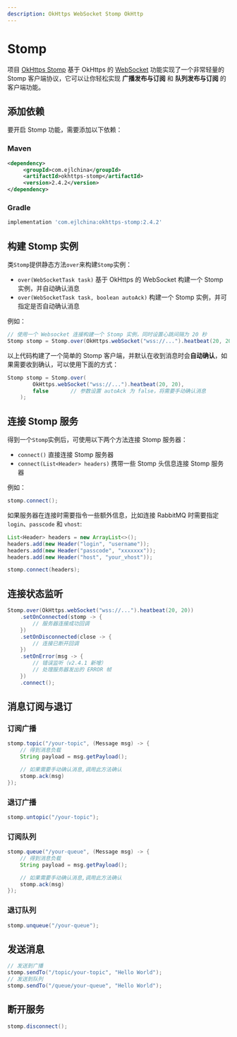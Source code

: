 ```yaml
---
description: OkHttps WebSocket Stomp OkHttp
---
```


# Stomp

项目 [OkHttps Stomp](https://gitee.com/ejlchina-zhxu/okhttps-stomp) 基于 OkHttps 的 [WebSocket](/v2/websocket.html) 功能实现了一个非常轻量的 Stomp 客户端协议，它可以让你轻松实现 **广播发布与订阅** 和 **队列发布与订阅** 的客户端功能。

## 添加依赖

要开启 Stomp 功能，需要添加以下依赖：

### Maven

```xml
<dependency>
     <groupId>com.ejlchina</groupId>
     <artifactId>okhttps-stomp</artifactId>
     <version>2.4.2</version>
</dependency>
```

### Gradle

```groovy
implementation 'com.ejlchina:okhttps-stomp:2.4.2'
```

## 构建 Stomp 实例

类`Stomp`提供静态方法`over`来构建`Stomp`实例：

* `over(WebSocketTask task)` 基于 OkHttps 的 WebSocket 构建一个 Stomp 实例，并自动确认消息
* `over(WebSocketTask task, boolean autoAck)` 构建一个 Stomp 实例，并可指定是否自动确认消息

例如：

```java
// 使用一个 Websocket 连接构建一个 Stomp 实例，同时设置心跳间隔为 20 秒
Stomp stomp = Stomp.over(OkHttps.webSocket("wss://...").heatbeat(20, 20));
```

以上代码构建了一个简单的 Stomp 客户端，并默认在收到消息时会**自动确认**，如果需要收到确认，可以使用下面的方式：

```java
Stomp stomp = Stomp.over(
        OkHttps.webSocket("wss://...").heatbeat(20, 20),
        false       // 参数设置 autoAck 为 false，将需要手动确认消息
    );
```

## 连接 Stomp 服务

得到一个`Stomp`实例后，可使用以下两个方法连接 Stomp 服务器：

* `connect()` 直接连接 Stomp 服务器
* `connect(List<Header> headers)` 携带一些 Stomp 头信息连接 Stomp 服务器

例如：

```java
stomp.connect();
```

如果服务器在连接时需要指令一些额外信息，比如连接 RabbitMQ 时需要指定`login`、`passcode` 和 `vhost`: 

```java
List<Header> headers = new ArrayList<>();
headers.add(new Header("login", "username"));
headers.add(new Header("passcode", "xxxxxxx"));
headers.add(new Header("host", "your_vhost"));

stomp.connect(headers);
```

## 连接状态监听

```java
Stomp.over(OkHttps.webSocket("wss://...").heatbeat(20, 20))
    .setOnConnected(stomp -> {
        // 服务器连接成功回调
    })
    .setOnDisconnected(close -> {
        // 连接已断开回调
    })
    .setOnError(msg -> {
        // 错误监听（v2.4.1 新增）
        // 处理服务器发出的 ERROR 帧
    })
    .connect();
```

## 消息订阅与退订

### 订阅广播

```java
stomp.topic("/your-topic", (Message msg) -> {
    // 得到消息负载
    String payload = msg.getPayload();

    // 如果需要手动确认消息,调用此方法确认
    stomp.ack(msg)
});
```

### 退订广播

```java
stomp.untopic("/your-topic");
```

### 订阅队列

```java
stomp.queue("/your-queue", (Message msg) -> {
    // 得到消息负载
    String payload = msg.getPayload();

    // 如果需要手动确认消息,调用此方法确认
    stomp.ack(msg)
});
```

### 退订队列

```java
stomp.unqueue("/your-queue");
```

## 发送消息

```java
// 发送到广播
stomp.sendTo("/topic/your-topic", "Hello World");
// 发送到队列
stomp.sendTo("/queue/your-queue", "Hello World");
```

## 断开服务

```java
stomp.disconnect();
```

<br/>

<Vssue :title="$title" />